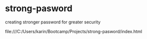 # strong-pasword
creating stronger password for greater security 

file:///C:/Users/karin/Bootcamp/Projects/strong-pasword/index.html 